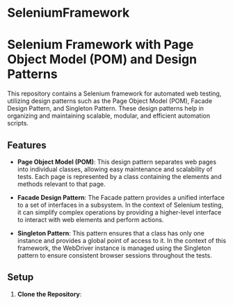 # SeleniumFramework

# Selenium Framework with Page Object Model (POM) and Design Patterns

This repository contains a Selenium framework for automated web testing, utilizing design patterns such as the Page Object Model (POM), Facade Design Pattern, and Singleton Pattern. These design patterns help in organizing and maintaining scalable, modular, and efficient automation scripts.

## Features

- **Page Object Model (POM)**: This design pattern separates web pages into individual classes, allowing easy maintenance and scalability of tests. Each page is represented by a class containing the elements and methods relevant to that page.

- **Facade Design Pattern**: The Facade pattern provides a unified interface to a set of interfaces in a subsystem. In the context of Selenium testing, it can simplify complex operations by providing a higher-level interface to interact with web elements and perform actions.

- **Singleton Pattern**: This pattern ensures that a class has only one instance and provides a global point of access to it. In the context of this framework, the WebDriver instance is managed using the Singleton pattern to ensure consistent browser sessions throughout the tests.

## Setup

1. **Clone the Repository**: 
